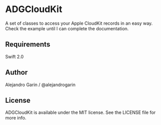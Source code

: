 # ADGCloudKit

A set of classes to access your Apple CloudKit records in an easy way. Check the example until I can complete the documentation.

## Requirements

Swift 2.0

## Author

Alejandro Garin / @alejandrogarin

## License

ADGCloudKit is available under the MIT license. See the LICENSE file for more info.
